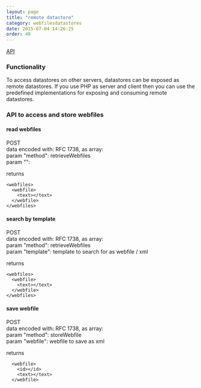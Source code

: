```yaml
---
layout: page
title: "remote datastore"
category: webfilesdatastores
date: 2015-07-04 14:26:25
order: 40
---
```


[API](http://sebastianmonzel.github.io/webfiles-framework-php-api/class-webfilesframework.core.datastore.types.remote.MRemoteDatastore.html)

### Functionality

To access datastores on other servers, datastores can be exposed as remote datastores. If you use PHP as server and client then you can use the predefined implementations for exposing and consuming remote datastores.

### API to access and store webfiles

#### read webfiles
POST<br />
data encoded with: RFC 1738, as array:<br />
param "method": retrieveWebfiles<br />
param "": <br />


returns
````
<webfiles>
  <webfile>
    <text></text>
  </webfile>
</webfiles>
````

#### search by template
POST<br />
data encoded with: RFC 1738, as array:<br />
param "method": retrieveWebfiles<br />
param "template": template to search for as webfile / xml<br />


returns
````
<webfiles>
  <webfile>
    <text></text>
  </webfile>
</webfiles>
````

#### save webfile
POST<br />
data encoded with: RFC 1738, as array:<br />
param "method": storeWebfile<br />
param "webfile": webfile to save as xml<br />


returns
````
  <webfile>
    <id></id>
    <text></text>
  </webfile>
````
